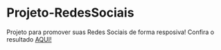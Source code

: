 # Projeto-RedesSociais
Projeto para promover suas Redes Sociais de forma resposiva!
Confira o resultado <a href="https://iasmincqfernandes.github.io/Projeto-RedesSociais/" target="_blank">AQUI!</a>

